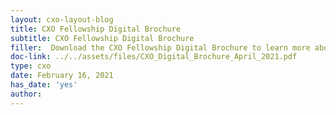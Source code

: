 ```yaml
---
layout: cxo-layout-blog
title: CXO Fellowship Digital Brochure
subtitle: CXO Fellowship Digital Brochure
filler:  Download the CXO Fellowship Digital Brochure to learn more about the program. Plus, share the brochure with your supervisor, colleagues, or anyone who may be interested in the program! 
doc-link: ../../assets/files/CXO_Digital_Brochure_April_2021.pdf
type: cxo
date: February 16, 2021
has_date: 'yes'
author: 
---
```

